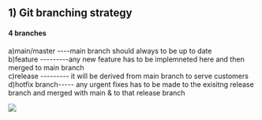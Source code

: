 ## 1) Git branching strategy 


 #### 4 branches 
 a)main/master ----main branch should always to be up to date <br>
 b)feature  ---------any new feature has to be implemneted here and then merged to main branch <br>
 c)release  --------- it will be derived from main branch to serve customers <br>
 d)hotfix branch----- any urgent fixes has to be made to the exisitng release branch and merged with main & to that release branch <br>


 ![](/Jaswanth-DevOps-Documentations/images-used/git-branching-strategy.jpg) 
 







 



